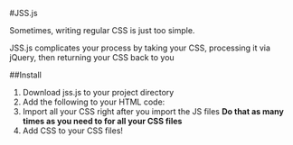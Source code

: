 #JSS.js

Sometimes, writing regular CSS is just too simple.

JSS.js complicates your process by taking your CSS, processing it via jQuery, then returning your CSS back to you

##Install
1) Download jss.js to your project directory
2) Add the following to your HTML <code><head></head></head></code> code:
		<script src="https://code.jquery.com/jquery-3.0.0.min.js" integrity="sha256-JmvOoLtYsmqlsWxa7mDSLMwa6dZ9rrIdtrrVYRnDRH0=" crossorigin="anonymous"></script>
		<script src="/path/to/jss.js"></script>
3) Import all your CSS right after you import the JS files
		<script type="text/javascript">jss.import('/path/to/your/css.css');</script>
	<strong>Do that as many times as you need to for all your CSS files</strong>
4) Add CSS to your CSS files!
